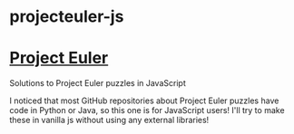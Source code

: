 # projecteuler-js
# [Project Euler](https://projecteuler.net/)
Solutions to Project Euler puzzles in JavaScript

I noticed that most GitHub repositories about Project Euler puzzles have code in Python or Java, so this one is for JavaScript users!
I'll try to make these in vanilla js without using any external libraries!
